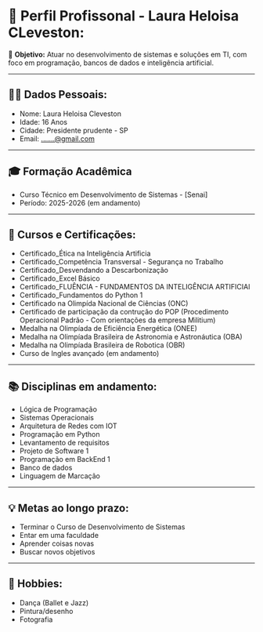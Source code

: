 # 📄 Perfil Profissonal - Laura Heloisa CLeveston:

🎯 **Objetivo:** Atuar no desenvolvimento de sistemas e soluções em TI, com foco em programação, bancos de dados e inteligência artificial.

---

## 👩🏻 Dados Pessoais:
- Nome: Laura Heloisa Cleveston
- Idade: 16 Anos
- Cidade: Presidente prudente - SP
- Email: .......@gmail.com

---

## 🎓 Formação Acadêmica
- Curso Técnico em Desenvolvimento de Sistemas - [Senai]  
- Período: 2025-2026 (em andamento)  

---

## 📜 Cursos e Certificações:
- Certificado_Ética na Inteligência Artificia 
- Certificado_Competência Transversal - Segurança no Trabalho
- Certificado_Desvendando a Descarbonização
- Certificado_Excel Básico
- Certificado_FLUÊNCIA - FUNDAMENTOS DA INTELIGÊNCIA ARTIFICIAl
- Certificado_Fundamentos do Python 1
- Certificado na Olimpída Nacional de Ciências (ONC)
- Certificado de participação da contrução do POP (Procedimento Operacional Padrão - Com orientações da empresa Militium)
- Medalha na Olimpíada de Eficiência Energética (ONEE)
- Medalha na Olimpíada Brasileira de Astronomia e Astronáutica (OBA)
- Medalha na Olimpíada Brasileira de Robotica (OBR)
- Curso de Ingles avançado (em andamento)

---

## 📚 Disciplinas em andamento:
- Lógica de Programação
- Sistemas Operacionais
- Arquitetura de Redes com IOT
- Programação em Python
- Levantamento de requisitos
- Projeto de Software 1
- Programação em BackEnd 1
- Banco de dados
- Linguagem de Marcação

---

## 💡 Metas ao longo prazo:
- Terminar o Curso de Desenvolvimento de Sistemas
- Entar em uma faculdade
- Aprender coisas novas
- Buscar novos objetivos

---

## 🎨 Hobbies:
- Dança (Ballet e Jazz)
- Pintura/desenho
- Fotografia
